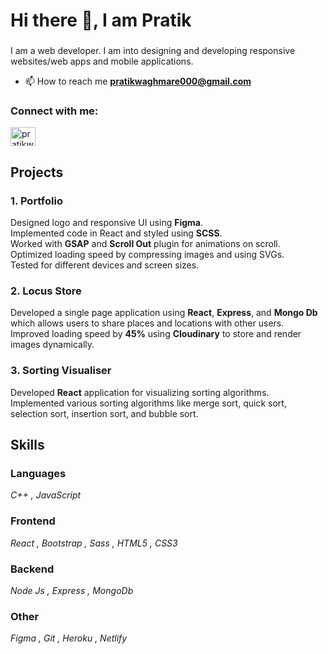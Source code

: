 # Hi there 👋, I am Pratik
###
I am a web developer. I am into designing and developing responsive websites/web apps and mobile applications.<br/>

- 📫 How to reach me **pratikwaghmare000@gmail.com**
<h3 align="left">Connect with me:</h3>
<p align="left">
<a href="https://linkedin.com/in/pratikwaghmare" target="blank"><img align="center" src="https://cdn.jsdelivr.net/npm/simple-icons@3.0.1/icons/linkedin.svg" alt="pratikwaghmare" height="30" width="40" /></a>
</p>

## Projects
### 1. Portfolio
Designed logo and responsive UI using __Figma__.<br/>
Implemented code in React and styled using __SCSS__.<br/>
Worked with __GSAP__ and __Scroll Out__ plugin for animations on scroll.<br/>
Optimized loading speed by compressing images and using SVGs.<br/>
Tested for different devices and screen sizes.<br/>

### 2. Locus Store
Developed a single page application using __React__, __Express__, and __Mongo Db__ which allows users to share places and locations with other users.<br/>
Improved loading speed by __45%__ using __Cloudinary__ to store and render images dynamically.

### 3. Sorting Visualiser
Developed __React__ application for visualizing sorting algorithms.<br/>
Implemented various sorting algorithms like merge sort, quick sort, selection sort, insertion sort, and bubble sort.

## Skills
### Languages
<p align="left">
  <em>C++ , JavaScript</em>
</p>

### Frontend
<p align="left">
  <em>React , Bootstrap , Sass , HTML5 , CSS3 </em>
</p>

### Backend
<p align="left">
  <em>Node Js , Express , MongoDb </em>
</p>

### Other
<p align="left">
  <em>Figma , Git , Heroku , Netlify </em>
</p>

